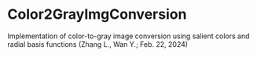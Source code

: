 # Color2GrayImgConversion
Implementation of color-to-gray image conversion using salient colors and radial basis functions (Zhang L., Wan Y.; Feb. 22, 2024)
